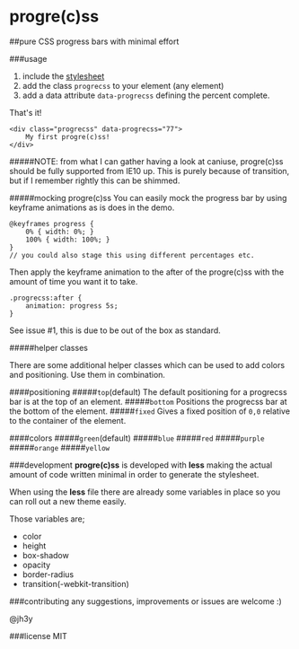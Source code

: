 progre(c)ss
===
##pure CSS progress bars with minimal effort

###usage
1. include the [stylesheet](https://raw2.github.com/jh3y/progre-c-ss/master/progrecss.css)
2. add the class `progrecss` to your element (any element)
3. add a data attribute `data-progrecss` defining the percent complete.

That's it!

	<div class="progrecss" data-progrecss="77">
		My first progre(c)ss!
	</div>

#####NOTE: from what I can gather having a look at caniuse, progre(c)ss should be fully supported from IE10 up. This is purely because of transition, but if I remember rightly this can be shimmed.

#####mocking progre(c)ss
You can easily mock the progress bar by using keyframe animations as is does in the demo.

	@keyframes progress {
		0% { width: 0%; }
		100% { width: 100%; }
	}
	// you could also stage this using different percentages etc.
	
Then apply the keyframe animation to the after of the progre(c)ss with the amount of time you want it to take.

	.progrecss:after {
		animation: progress 5s;
	}

See issue #1, this is due to be out of the box as standard.


#####helper classes

There are some additional helper classes which can be used to add colors and positioning. Use them in combination.

####positioning
#####`top`(default)
The default positioning for a progrecss bar is at the top of an element.
#####`bottom`
Positions the progrecss bar at the bottom of the element.
#####`fixed`
Gives a fixed position of `0,0` relative to the container of the element.

####colors
#####`green`(default)
#####`blue`
#####`red`
#####`purple`
#####`orange`
#####`yellow`

###development
__progre(c)ss__ is developed with __less__ making the actual amount of code written minimal in order to generate the stylesheet.

When using the __less__ file there are already some variables in place so you can roll out a new theme easily.

Those variables are;

* color
* height
* box-shadow
* opacity
* border-radius
* transition(-webkit-transition)

###contributing
any suggestions, improvements or issues are welcome :)

@jh3y

###license
MIT
